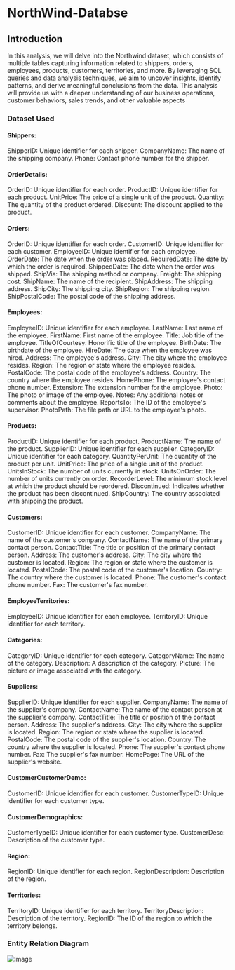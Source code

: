 # NorthWind-Databse
## Introduction
In this analysis, we will delve into the Northwind dataset, which consists of multiple tables capturing information related to shippers, orders, employees, products, customers, territories, and more. By leveraging SQL queries and data analysis techniques, we aim to uncover insights, identify patterns, and derive meaningful conclusions from the data. This analysis will provide us with a deeper understanding of our business operations, customer behaviors, sales trends, and other valuable aspects

### Dataset Used

#### Shippers:
ShipperID: Unique identifier for each shipper.
CompanyName: The name of the shipping company.
Phone: Contact phone number for the shipper.

#### OrderDetails:
OrderID: Unique identifier for each order.
ProductID: Unique identifier for each product.
UnitPrice: The price of a single unit of the product.
Quantity: The quantity of the product ordered.
Discount: The discount applied to the product.

#### Orders:
OrderID: Unique identifier for each order.
CustomerID: Unique identifier for each customer.
EmployeeID: Unique identifier for each employee.
OrderDate: The date when the order was placed.
RequiredDate: The date by which the order is required.
ShippedDate: The date when the order was shipped.
ShipVia: The shipping method or company.
Freight: The shipping cost.
ShipName: The name of the recipient.
ShipAddress: The shipping address.
ShipCity: The shipping city.
ShipRegion: The shipping region.
ShipPostalCode: The postal code of the shipping address.

#### Employees:
EmployeeID: Unique identifier for each employee.
LastName: Last name of the employee.
FirstName: First name of the employee.
Title: Job title of the employee.
TitleOfCourtesy: Honorific title of the employee.
BirthDate: The birthdate of the employee.
HireDate: The date when the employee was hired.
Address: The employee's address.
City: The city where the employee resides.
Region: The region or state where the employee resides.
PostalCode: The postal code of the employee's address.
Country: The country where the employee resides.
HomePhone: The employee's contact phone number.
Extension: The extension number for the employee.
Photo: The photo or image of the employee.
Notes: Any additional notes or comments about the employee.
ReportsTo: The ID of the employee's supervisor.
PhotoPath: The file path or URL to the employee's photo.

#### Products:
ProductID: Unique identifier for each product.
ProductName: The name of the product.
SupplierID: Unique identifier for each supplier.
CategoryID: Unique identifier for each category.
QuantityPerUnit: The quantity of the product per unit.
UnitPrice: The price of a single unit of the product.
UnitsInStock: The number of units currently in stock.
UnitsOnOrder: The number of units currently on order.
RecorderLevel: The minimum stock level at which the product should be reordered.
Discontinued: Indicates whether the product has been discontinued.
ShipCountry: The country associated with shipping the product.

#### Customers:
CustomerID: Unique identifier for each customer.
CompanyName: The name of the customer's company.
ContactName: The name of the primary contact person.
ContactTitle: The title or position of the primary contact person.
Address: The customer's address.
City: The city where the customer is located.
Region: The region or state where the customer is located.
PostalCode: The postal code of the customer's location.
Country: The country where the customer is located.
Phone: The customer's contact phone number.
Fax: The customer's fax number.

#### EmployeeTerritories:
EmployeeID: Unique identifier for each employee.
TerritoryID: Unique identifier for each territory.

#### Categories:
CategoryID: Unique identifier for each category.
CategoryName: The name of the category.
Description: A description of the category.
Picture: The picture or image associated with the category.

#### Suppliers:
SupplierID: Unique identifier for each supplier.
CompanyName: The name of the supplier's company.
ContactName: The name of the contact person at the supplier's company.
ContactTitle: The title or position of the contact person.
Address: The supplier's address.
City: The city where the supplier is located.
Region: The region or state where the supplier is located.
PostalCode: The postal code of the supplier's location.
Country: The country where the supplier is located.
Phone: The supplier's contact phone number.
Fax: The supplier's fax number.
HomePage: The URL of the supplier's website.

#### CustomerCustomerDemo:
CustomerID: Unique identifier for each customer.
CustomerTypeID: Unique identifier for each customer type.

#### CustomerDemographics:
CustomerTypeID: Unique identifier for each customer type.
CustomerDesc: Description of the customer type.

#### Region:
RegionID: Unique identifier for each region.
RegionDescription: Description of the region.

#### Territories:
TerritoryID: Unique identifier for each territory.
TerritoryDescription: Description of the territory.
RegionID: The ID of the region to which the territory belongs.

### Entity Relation Diagram
![image](https://github.com/Alfred726/NorthWind-Databse/assets/68732376/76295017-fc69-4b03-92de-5524be4102d5)


